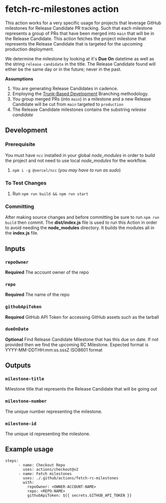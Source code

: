 # fetch-rc-milestones action

This action works for a very specific usage for projects that leverage GitHub milestones for Release Candidate PR tracking. Such that each milestone represents a group of PRs that have been merged into `main` that will be in the Release Candidate. This action fetches the project milestone that represents the Release Candidate that is targeted for the upcoming production deployment.

We determine the milestone by looking at it's **Due On** datetime as well as the string `release candidate` in the title. The Release Candidate found will either be the same day or in the future; never in the past.

**Assumptions**
1. You are generating Release Candidates in cadence.
2. Employing the [Trunk-Based Development](https://www.atlassian.com/continuous-delivery/continuous-integration/trunk-based-development) Branching methodology.
3. You group merged PRs (into `main`) in a milestone and a new Release Candidate will be cut from `main` targeted to `production`
4. The Release Candidate milestones contains the substring *release candidate*


## Development

### Prerequisite
You must have `ncc` installed in your global *node_modules* in order to build the project and not need to use local *node_modules* for the workflow. 

1. `npm i -g @vercel/ncc` (*you may have to run as sudo*)

### To Test Changes

1. Run `npm run build && npm run start`

### Committing

After making source changes and before committing be sure to run `npm run build` then commit. The **dist/index.js** file is used to run this Action in order to avoid needing the **node_modules** directory. It builds the modules all in the **index.js** file.

## Inputs

### `repoOwner`

**Required** The account owner of the repo

### `repo`

**Required** The name of the repo

### `githubApiToken`

**Required** GitHub API Token for accessing GitHub assets such as the tarball

### `dueOnDate`

**Optional** Find Release Candidate Milestone that has this due on date. If not provided then we find the upcoming RC Milestone. Expected format is YYYY-MM-DDTHH:mm:ss.sssZ ISO8601 format

## Outputs

### `milestone-title`

Milestone title that represents the Release Candidate that will be going out 

### `milestone-number`

The unique number representing the milestone.

### `milestone-id`

The unique id representing the milestone.


## Example usage
```
steps:
      - name: Checkout Repo
        uses: actions/checkout@v2
      - name: Fetch milestones
        uses: ./.github/actions/fetch-rc-milestones
        with:
          repoOwner: <OWNER-ACCOUNT-NAME>
          repo: <REPO-NAME>
          githubApiToken: ${{ secrets.GITHUB_API_TOKEN }}

```